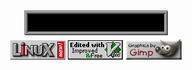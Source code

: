 <div align="center">
<img style="" src="assets/hello.gif">

<br>

<img src="assets/linuxnow.gif">
<img src="assets/vim.gif">
<img src="assets/gfx_by_gimp.gif">
</div>